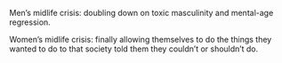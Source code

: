 Men’s midlife crisis: doubling down on toxic masculinity and mental-age regression.

Women’s midlife crisis: finally allowing themselves to do the things they wanted to do to that society told them they couldn’t or shouldn’t do. 
